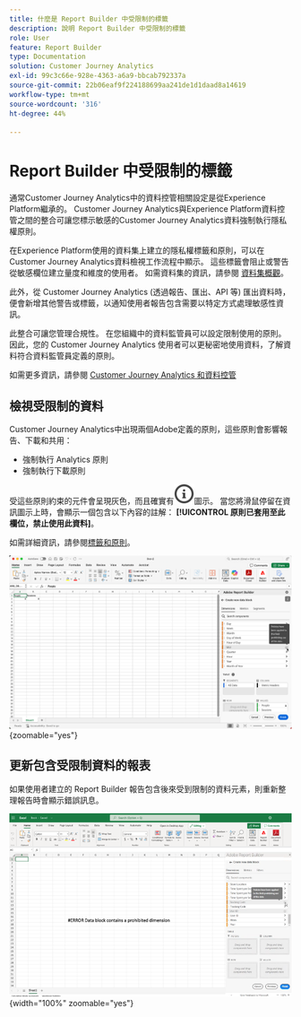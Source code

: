 ```yaml
---
title: 什麼是 Report Builder 中受限制的標籤
description: 說明 Report Builder 中受限制的標籤
role: User
feature: Report Builder
type: Documentation
solution: Customer Journey Analytics
exl-id: 99c3c66e-928e-4363-a6a9-bbcab792337a
source-git-commit: 22b06eaf9f224188699aa241de1d1daad8a14619
workflow-type: tm+mt
source-wordcount: '316'
ht-degree: 44%

---
```


# Report Builder 中受限制的標籤

通常Customer Journey Analytics中的資料控管相關設定是從Experience Platform繼承的。 Customer Journey Analytics與Experience Platform資料控管之間的整合可讓您標示敏感的Customer Journey Analytics資料強制執行隱私權原則。

在Experience Platform使用的資料集上建立的隱私權標籤和原則，可以在Customer Journey Analytics資料檢視工作流程中顯示。 這些標籤會阻止或警告從敏感欄位建立量度和維度的使用者。 如需資料集的資訊，請參閱 [資料集概觀](https://experienceleague.adobe.com/en/docs/experience-platform/catalog/datasets/overview)。

此外，從 Customer Journey Analytics (透過報告、匯出、API 等) 匯出資料時，便會新增其他警告或標籤，以通知使用者報告包含需要以特定方式處理敏感性資訊。

此整合可讓您管理合規性。 在您組織中的資料監管員可以設定限制使用的原則。因此，您的 Customer Journey Analytics 使用者可以更秘密地使用資料，了解資料符合資料監管員定義的原則。

如需更多資訊，請參閱 [Customer Journey Analytics 和資料控管](https://experienceleague.adobe.com/en/docs/analytics-platform/using/cja-privacy/privacy-overview)

## 檢視受限制的資料

Customer Journey Analytics中出現兩個Adobe定義的原則，這些原則會影響報告、下載和共用：

* 強制執行 Analytics 原則
* 強制執行下載原則

受這些原則約束的元件會呈現灰色，而且確實有![資訊大綱](/help/assets/icons/InfoOutline.svg)圖示。 當您將滑鼠停留在資訊圖示上時，會顯示一個包含以下內容的註解： **[!UICONTROL 原則已套用至此欄位，禁止使用此資料]**。

如需詳細資訊，請參閱[標籤和原則](https://experienceleague.adobe.com/en/docs/analytics-platform/using/cja-dataviews/data-governance)。


![指示禁止使用資料的原則備註。](assets/restricted-label.png){zoomable="yes"}


## 更新包含受限制資料的報表

如果使用者建立的 Report Builder 報告包含後來受到限制的資料元素，則重新整理報告時會顯示錯誤訊息。

![資料元素稍後受到限制後所顯示的錯誤訊息。](assets/error-restricted-data.png){width="100%" zoomable="yes"}
